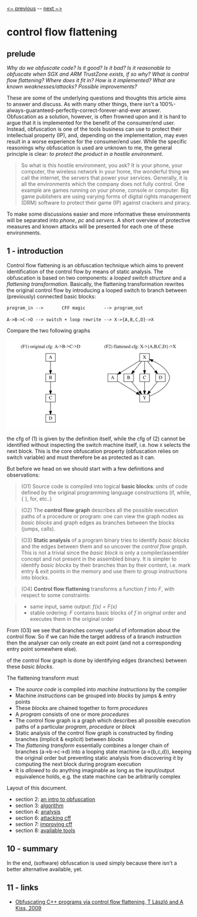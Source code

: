 
[<~ previous](https://github.com/smeets/cff) -- [next ~>](obfuscation)

# control flow flattening

## prelude

*Why do we obfuscate code? Is it good? Is it bad? Is it reasonable to obfuscate when SGX and ARM TrustZone exists, if so why? What is control flow flattening? Where does it fit in? How is it implemented? What are known weaknesses/attacks? Possible improvements?*

These are some of the underlying questions and thoughts this article aims to answer and discuss. As with many other things, there isn't a 100%-always-guaranteed-perfectly-correct-forever-and-ever answer. Obfuscation as a solution, however, is often frowned upon and it is hard to argue that it is implemented for the benefit of the consumer/end user. Instead, obfuscation is one of the tools business can use to protect their intellectual property (IP), and, depending on the implementation, may even result in a worse experience for the consumer/end user. While the specific reasonings why obfuscation is used are unknown to me, the general principle is clear: *to protect the product in a hostile environment*.

 > So what is this hostile environment, you ask? It is your phone, your computer, the wireless network in your home, the wonderful thing we call the internet, the servers that power your services. Generally, it is all the environments which the company does not fully control. One example are games running on your phone, console or computer. Big game publishers are using varying forms of digital rights management (DRM) software to protect their game (IP) against crackers and piracy.

To make some discussions easier and more informative these environments will be separated into *phone*, *pc* and *servers*. A short overview of protective measures and known attacks will be presented for each one of these environments.

## 1 - introduction

Control flow flattening is an obfuscation technique which aims to prevent identification of the control flow by means of static analysis. The obfuscation is based on two components: a *looped switch structure* and a *flattening transformation*. Basically, the flattening transformation rewrites the original control flow by introducing a looped switch to branch between (previously) connected basic blocks:

```
program_in -->       CFF magic       --> program_out

A->B->C->D --> switch + loop rewrite --> X->{A,B,C,D}->X
```

Compare the two following graphs

![original cfg](../bin/intro/abcd.svg)

the cfg of (1) is given by the definition itself, while the cfg of (2) cannot be identified without inspecting the switch machine itself, i.e. how `X` selects the next block. This is the core obfuscation property (obfuscation relies on switch variable) and must therefore be as protected as it can.

But before we head on we should start with a few definitions and observations:

> (O1) Source code is compiled into logical **basic blocks**: units of code defined by the original programming language constructions (if, while, { }, for, etc..)

> (O2) The **control flow graph** describes all the possible execution paths of a procedure or program: one can view the graph nodes as *basic blocks* and graph edges as branches between the blocks (jumps, calls).

> (O3) **Static analysis** of a program binary tries to identify *basic blocks* and the edges between them and so uncover the *control flow graph*. This is not a trivial since the *basic block* is only a compiler/assembler concept and not present in the assembled binary. It is simpler to identify *basic blocks* by their branches than by their content, i.e. mark entry & exit points in the memory and use them to group instructions into blocks.

> (O4) **Control flow flattening** transforms a function *f* into *F*, with respect to some constraints:

> - same input, same output: *f(x) = F(x)*
> - stable ordering: *F* contains basic blocks of *f* in original order and executes them in the original order


From (O3) we see that branches convey useful of information about the control flow. So if we can hide the target address of a branch instruction then the analyser can only create an exit point (and not a corresponding entry point somewhere else).

 of the control flow graph is done by identifying edges (branches) between these *basic blocks*.

The flattening transform must
 - The *source code* is compiled into *machine instructions* by the compiler
 - Machine *instructions* can be grouped into *blocks* by jumps & entry points
 - These *blocks* are chained together to form *procedures*
 - A *program* consists of one or more *procedures*
 - The control flow graph is a graph which describes all possible execution paths of a particular *program*, *procedure* or *block*
 - Static analysis of the control flow graph is constructed by finding branches (implicit & explicit) between *blocks*
 - The *flattening transform* essentially combines a longer chain of branches (a->b->c->d) into a looping state machine (a->{b,c,d}), keeping the original order but preventing static analysis from discovering it by computing the next block during program execution
 - It is *allowed* to do anything imaginable as long as the input/output equivalence holds, e.g. the state machine can be arbitrarily complex


Layout of this document.

 - section 2: [an intro to obfuscation](obfuscation)
 - section 3: [algorithm](algorithm)
 - section 4: [analysis](analysis)
 - section 6: [attacking cff](attacking)
 - section 7: [improving cff](improving)
 - section 8: [available tools](tooling)

## 10 - summary

In the end, (software) obfuscation is used simply because there isn't a better alternative available, yet.


## 11 - links

 - [Obfuscating C++ programs via control flow flattening, T László and A Kiss, 2009](http://ac.inf.elte.hu/Vol_030_2009/003.pdf)
